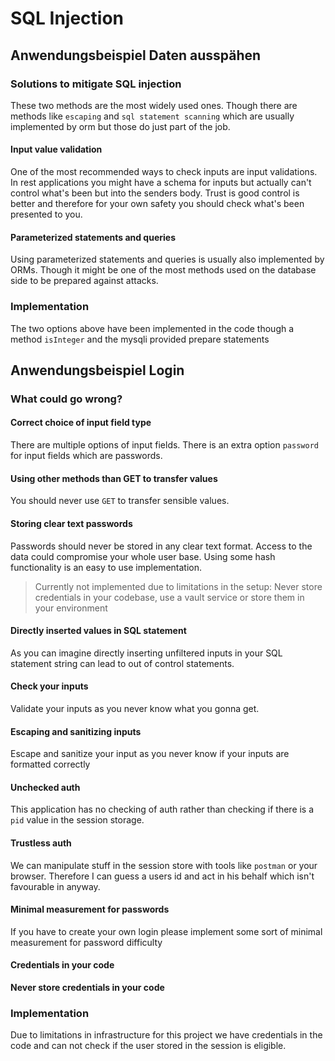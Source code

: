 # SQL Injection

## Anwendungsbeispiel Daten ausspähen

### Solutions to mitigate SQL injection

These two methods are the most widely used ones. Though there are methods like `escaping` and `sql statement scanning` which are usually implemented by orm but those do just part of the job.

#### Input value validation

One of the most recommended ways to check inputs are input validations. In rest applications you might have a schema for inputs but actually can't control what's been but into the senders body. Trust is good control is better and therefore for your own safety you should check what's been presented to you.

#### Parameterized statements and queries

Using parameterized statements and queries is usually also implemented by ORMs. Though it might be one of the most methods used on the database side to be prepared against attacks. 

### Implementation

The two options above have been implemented in the code though a method `isInteger` and the mysqli provided prepare statements 

## Anwendungsbeispiel Login

### What could go wrong?

#### Correct choice of input field type

There are multiple options of input fields. There is an extra option `password` for input fields which are passwords.

#### Using other methods than GET to transfer values

You should never use `GET` to transfer sensible values.

#### Storing clear text passwords

Passwords should never be stored in any clear text format. Access to the data could compromise your whole user base. Using some hash functionality is an easy to use implementation.

> Currently not implemented due to limitations in the setup: Never store credentials in your codebase, use a vault service or store them in your environment

#### Directly inserted values in SQL statement

As you can imagine directly inserting unfiltered inputs in your SQL statement string can lead to out of control statements.

#### Check your inputs

Validate your inputs as you never know what you gonna get.

#### Escaping and sanitizing inputs

Escape and sanitize your input as you never know if your inputs are formatted correctly

#### Unchecked auth

This application has no checking of auth rather than checking if there is a `pid` value in the session storage.

#### Trustless auth

We can manipulate stuff in the session store with tools like `postman` or your browser. Therefore I can guess a users id and act in his behalf which isn't favourable in anyway.

#### Minimal measurement for passwords

If you have to create your own login please implement some sort of minimal measurement for password difficulty

#### Credentials in your code

**Never store credentials in your code**

### Implementation

Due to limitations in infrastructure for this project we have credentials in the code and can not check if the user stored in the session is eligible.



